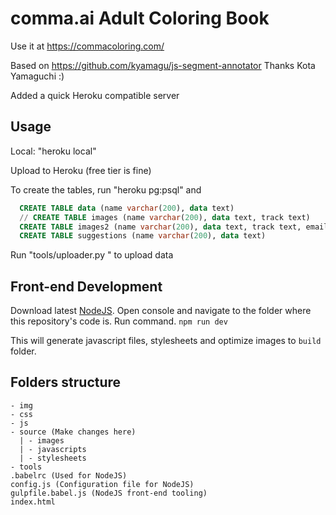 # comma.ai Adult Coloring Book

Use it at https://commacoloring.com/

Based on https://github.com/kyamagu/js-segment-annotator
Thanks Kota Yamaguchi :)

Added a quick Heroku compatible server

## Usage

Local: "heroku local"

Upload to Heroku (free tier is fine)

To create the tables, run "heroku pg:psql" and
```sql
  CREATE TABLE data (name varchar(200), data text)
  // CREATE TABLE images (name varchar(200), data text, track text)
  CREATE TABLE images2 (name varchar(200), data text, track text, email text, gid text)
  CREATE TABLE suggestions (name varchar(200), data text)
```

Run "tools/uploader.py <paths to png files>" to upload data

## Front-end Development
Download latest [NodeJS](https://nodejs.org/).
Open console and navigate to the folder where this repository's code is.
Run command.
`
npm run dev
`

This will generate javascript files, stylesheets and optimize images to `build` folder.

## Folders structure
```
- img
- css
- js
- source (Make changes here)
  | - images
  | - javascripts
  | - stylesheets
- tools
.babelrc (Used for NodeJS)
config.js (Configuration file for NodeJS)
gulpfile.babel.js (NodeJS front-end tooling)
index.html
```
